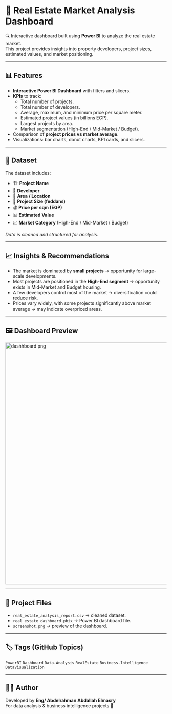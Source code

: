 # 🏡 Real Estate Market Analysis Dashboard

🔍 Interactive dashboard built using **Power BI** to analyze the real estate market.  
This project provides insights into property developers, project sizes, estimated values, and market positioning.

---

## 📊 Features
- **Interactive Power BI Dashboard** with filters and slicers.
- **KPIs** to track:
  - Total number of projects.
  - Total number of developers.
  - Average, maximum, and minimum price per square meter.
  - Estimated project values (in billions EGP).
  - Largest projects by area.
  - Market segmentation (High-End / Mid-Market / Budget).
- Comparison of **project prices vs market average**.
- Visualizations: bar charts, donut charts, KPI cards, and slicers.

---

## 📂 Dataset
The dataset includes:
- 🏗️ **Project Name**  
- 👷 **Developer**  
- 📍 **Area / Location**  
- 📐 **Project Size (feddans)**  
- 💰 **Price per sqm (EGP)**  
- 📊 **Estimated Value**  
- 📈 **Market Category** (High-End / Mid-Market / Budget)  

*Data is cleaned and structured for analysis.*

---

## 📈 Insights & Recommendations
- The market is dominated by **small projects** → opportunity for large-scale developments.  
- Most projects are positioned in the **High-End segment** → opportunity exists in Mid-Market and Budget housing.  
- A few developers control most of the market → diversification could reduce risk.  
- Prices vary widely, with some projects significantly above market average → may indicate overpriced areas.  

---

## 🖼️ Dashboard Preview
<img width="1506" height="755" alt="dashhboard png" src="https://github.com/user-attachments/assets/e0ff0c89-81dc-4995-b936-6851f0bdb2ba" />



---

## 📌 Project Files
- `real_estate_analysis_report.csv` → cleaned dataset.  
- `real_estate_dashboard.pbix` → Power BI dashboard file.  
- `screenshot.png` → preview of the dashboard.  

---

## 🏷️ Tags (GitHub Topics)
`PowerBI` `Dashboard` `Data-Analysis` `RealEstate` `Business-Intelligence` `DataVisualization`

---

## 👨‍💻 Author
Developed by **Eng/ Abdelrahman Abdallah Elmasry**  
For data analysis & business intelligence projects 🚀
